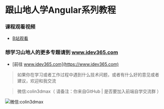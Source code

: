 # 跟山地人学Angular系列教程


### 课程观看视频 
* [B站观看](https://www.idev365.com)

### 想学习山地人的更多专题请到 www.idev365.com 

* [前往 www.idev365.com](https://www.idev365.com)

> 如果你在学习或者工作过程中遇到什么技术问题，或者有什么好的意见或者建议，欢迎和我交流  

> 微信:colin3dmax（ 请备注：你来自GitHub | 是否要加入前端自学交流群 ）

![微信:colin3dmax](https://raw.githubusercontent.com/colin3dmax/idev365_static/master/banner/banner_wechat.png)

